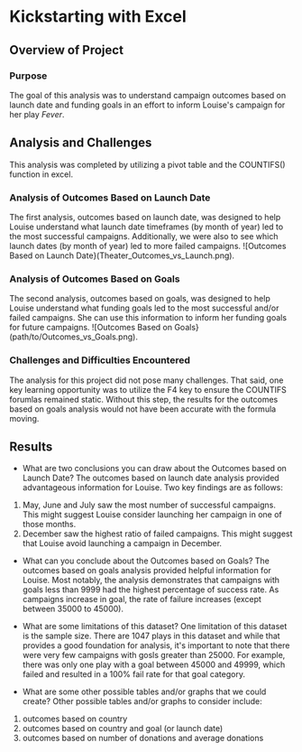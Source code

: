 # Kickstarting with Excel

## Overview of Project

### Purpose
The goal of this analysis was to understand campaign outcomes based on launch date and funding goals in an effort to inform Louise's campaign for her play *Fever*.

## Analysis and Challenges
This analysis was completed by utilizing a pivot table and the COUNTIFS() function in excel. 

### Analysis of Outcomes Based on Launch Date
The first analysis, outcomes based on launch date, was designed to help Louise understand what launch date timeframes (by month of year) led to the most successful campaigns. Additionally, we were also to see which launch dates (by month of  year) led to more failed campaigns. 
![Outcomes Based on Launch Date}(Theater_Outcomes_vs_Launch.png).

### Analysis of Outcomes Based on Goals
The second analysis, outcomes based on goals, was designed to help Louise understand what funding goals led to the most successful and/or failed campaigns. She can use this information to inform her funding goals for future campaigns.
![Outcomes Based on Goals}(path/to/Outcomes_vs_Goals.png).

### Challenges and Difficulties Encountered
The analysis for this project did not pose many challenges. That said, one key learning opportunity was to utilize the F4 key to ensure the COUNTIFS forumlas remained static. Without this step, the results for the outcomes based on goals analysis would not have been accurate with the formula moving.

## Results

- What are two conclusions you can draw about the Outcomes based on Launch Date?
The outcomes based on launch date analysis provided advantageous information for Louise. Two key findings are as follows: 
1) May, June and July saw the most number of successful campaigns. This might suggest Louise consider launching her campaign in one of those months. 
2) December saw the highest ratio of failed campaigns. This might suggest that Louise avoid launching a campaign in December. 

- What can you conclude about the Outcomes based on Goals?
The outcomes based on goals analysis provided helpful information for Louise. Most notably, the analysis demonstrates that campaigns with goals less than 9999 had the highest percentage of success rate. As campaigns increase in goal, the rate of failure increases (except between 35000 to 45000). 

- What are some limitations of this dataset?
One limitation of this dataset is the sample size. There are 1047 plays in this dataset and while that provides a good foundation for analysis, it's important to note that there were very few campaigns with gosls greater than 25000. For example, there was only one play with a goal between 45000 and 49999, which failed and resulted in a 100% fail rate for that goal category.

- What are some other possible tables and/or graphs that we could create?
Other possible tables and/or graphs to consider include: 
1) outcomes based on country
2) outcomes based on country and goal (or launch date)
3) outcomes based on number of donations and average donations
